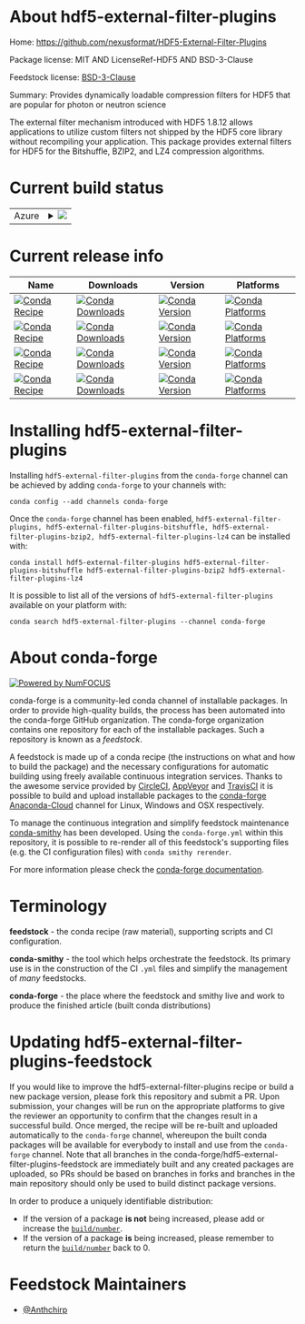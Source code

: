About hdf5-external-filter-plugins
==================================

Home: https://github.com/nexusformat/HDF5-External-Filter-Plugins

Package license: MIT AND LicenseRef-HDF5 AND BSD-3-Clause

Feedstock license: [BSD-3-Clause](https://github.com/conda-forge/hdf5-external-filter-plugins-feedstock/blob/master/LICENSE.txt)

Summary: Provides dynamically loadable compression filters for HDF5 that are
popular for photon or neutron science


The external filter mechanism introduced with HDF5 1.8.12 allows
applications to utilize custom filters not shipped by the HDF5
core library without recompiling your application. This package
provides external filters for HDF5 for the Bitshuffle, BZIP2,
and LZ4 compression algorithms.


Current build status
====================


<table>
    
  <tr>
    <td>Azure</td>
    <td>
      <details>
        <summary>
          <a href="https://dev.azure.com/conda-forge/feedstock-builds/_build/latest?definitionId=8427&branchName=master">
            <img src="https://dev.azure.com/conda-forge/feedstock-builds/_apis/build/status/hdf5-external-filter-plugins-feedstock?branchName=master">
          </a>
        </summary>
        <table>
          <thead><tr><th>Variant</th><th>Status</th></tr></thead>
          <tbody><tr>
              <td>linux_64</td>
              <td>
                <a href="https://dev.azure.com/conda-forge/feedstock-builds/_build/latest?definitionId=8427&branchName=master">
                  <img src="https://dev.azure.com/conda-forge/feedstock-builds/_apis/build/status/hdf5-external-filter-plugins-feedstock?branchName=master&jobName=linux&configuration=linux_64_" alt="variant">
                </a>
              </td>
            </tr><tr>
              <td>osx_64</td>
              <td>
                <a href="https://dev.azure.com/conda-forge/feedstock-builds/_build/latest?definitionId=8427&branchName=master">
                  <img src="https://dev.azure.com/conda-forge/feedstock-builds/_apis/build/status/hdf5-external-filter-plugins-feedstock?branchName=master&jobName=osx&configuration=osx_64_" alt="variant">
                </a>
              </td>
            </tr><tr>
              <td>osx_arm64</td>
              <td>
                <a href="https://dev.azure.com/conda-forge/feedstock-builds/_build/latest?definitionId=8427&branchName=master">
                  <img src="https://dev.azure.com/conda-forge/feedstock-builds/_apis/build/status/hdf5-external-filter-plugins-feedstock?branchName=master&jobName=osx&configuration=osx_arm64_" alt="variant">
                </a>
              </td>
            </tr><tr>
              <td>win_64</td>
              <td>
                <a href="https://dev.azure.com/conda-forge/feedstock-builds/_build/latest?definitionId=8427&branchName=master">
                  <img src="https://dev.azure.com/conda-forge/feedstock-builds/_apis/build/status/hdf5-external-filter-plugins-feedstock?branchName=master&jobName=win&configuration=win_64_" alt="variant">
                </a>
              </td>
            </tr>
          </tbody>
        </table>
      </details>
    </td>
  </tr>
</table>

Current release info
====================

| Name | Downloads | Version | Platforms |
| --- | --- | --- | --- |
| [![Conda Recipe](https://img.shields.io/badge/recipe-hdf5--external--filter--plugins-green.svg)](https://anaconda.org/conda-forge/hdf5-external-filter-plugins) | [![Conda Downloads](https://img.shields.io/conda/dn/conda-forge/hdf5-external-filter-plugins.svg)](https://anaconda.org/conda-forge/hdf5-external-filter-plugins) | [![Conda Version](https://img.shields.io/conda/vn/conda-forge/hdf5-external-filter-plugins.svg)](https://anaconda.org/conda-forge/hdf5-external-filter-plugins) | [![Conda Platforms](https://img.shields.io/conda/pn/conda-forge/hdf5-external-filter-plugins.svg)](https://anaconda.org/conda-forge/hdf5-external-filter-plugins) |
| [![Conda Recipe](https://img.shields.io/badge/recipe-hdf5--external--filter--plugins--bitshuffle-green.svg)](https://anaconda.org/conda-forge/hdf5-external-filter-plugins-bitshuffle) | [![Conda Downloads](https://img.shields.io/conda/dn/conda-forge/hdf5-external-filter-plugins-bitshuffle.svg)](https://anaconda.org/conda-forge/hdf5-external-filter-plugins-bitshuffle) | [![Conda Version](https://img.shields.io/conda/vn/conda-forge/hdf5-external-filter-plugins-bitshuffle.svg)](https://anaconda.org/conda-forge/hdf5-external-filter-plugins-bitshuffle) | [![Conda Platforms](https://img.shields.io/conda/pn/conda-forge/hdf5-external-filter-plugins-bitshuffle.svg)](https://anaconda.org/conda-forge/hdf5-external-filter-plugins-bitshuffle) |
| [![Conda Recipe](https://img.shields.io/badge/recipe-hdf5--external--filter--plugins--bzip2-green.svg)](https://anaconda.org/conda-forge/hdf5-external-filter-plugins-bzip2) | [![Conda Downloads](https://img.shields.io/conda/dn/conda-forge/hdf5-external-filter-plugins-bzip2.svg)](https://anaconda.org/conda-forge/hdf5-external-filter-plugins-bzip2) | [![Conda Version](https://img.shields.io/conda/vn/conda-forge/hdf5-external-filter-plugins-bzip2.svg)](https://anaconda.org/conda-forge/hdf5-external-filter-plugins-bzip2) | [![Conda Platforms](https://img.shields.io/conda/pn/conda-forge/hdf5-external-filter-plugins-bzip2.svg)](https://anaconda.org/conda-forge/hdf5-external-filter-plugins-bzip2) |
| [![Conda Recipe](https://img.shields.io/badge/recipe-hdf5--external--filter--plugins--lz4-green.svg)](https://anaconda.org/conda-forge/hdf5-external-filter-plugins-lz4) | [![Conda Downloads](https://img.shields.io/conda/dn/conda-forge/hdf5-external-filter-plugins-lz4.svg)](https://anaconda.org/conda-forge/hdf5-external-filter-plugins-lz4) | [![Conda Version](https://img.shields.io/conda/vn/conda-forge/hdf5-external-filter-plugins-lz4.svg)](https://anaconda.org/conda-forge/hdf5-external-filter-plugins-lz4) | [![Conda Platforms](https://img.shields.io/conda/pn/conda-forge/hdf5-external-filter-plugins-lz4.svg)](https://anaconda.org/conda-forge/hdf5-external-filter-plugins-lz4) |

Installing hdf5-external-filter-plugins
=======================================

Installing `hdf5-external-filter-plugins` from the `conda-forge` channel can be achieved by adding `conda-forge` to your channels with:

```
conda config --add channels conda-forge
```

Once the `conda-forge` channel has been enabled, `hdf5-external-filter-plugins, hdf5-external-filter-plugins-bitshuffle, hdf5-external-filter-plugins-bzip2, hdf5-external-filter-plugins-lz4` can be installed with:

```
conda install hdf5-external-filter-plugins hdf5-external-filter-plugins-bitshuffle hdf5-external-filter-plugins-bzip2 hdf5-external-filter-plugins-lz4
```

It is possible to list all of the versions of `hdf5-external-filter-plugins` available on your platform with:

```
conda search hdf5-external-filter-plugins --channel conda-forge
```


About conda-forge
=================

[![Powered by NumFOCUS](https://img.shields.io/badge/powered%20by-NumFOCUS-orange.svg?style=flat&colorA=E1523D&colorB=007D8A)](http://numfocus.org)

conda-forge is a community-led conda channel of installable packages.
In order to provide high-quality builds, the process has been automated into the
conda-forge GitHub organization. The conda-forge organization contains one repository
for each of the installable packages. Such a repository is known as a *feedstock*.

A feedstock is made up of a conda recipe (the instructions on what and how to build
the package) and the necessary configurations for automatic building using freely
available continuous integration services. Thanks to the awesome service provided by
[CircleCI](https://circleci.com/), [AppVeyor](https://www.appveyor.com/)
and [TravisCI](https://travis-ci.com/) it is possible to build and upload installable
packages to the [conda-forge](https://anaconda.org/conda-forge)
[Anaconda-Cloud](https://anaconda.org/) channel for Linux, Windows and OSX respectively.

To manage the continuous integration and simplify feedstock maintenance
[conda-smithy](https://github.com/conda-forge/conda-smithy) has been developed.
Using the ``conda-forge.yml`` within this repository, it is possible to re-render all of
this feedstock's supporting files (e.g. the CI configuration files) with ``conda smithy rerender``.

For more information please check the [conda-forge documentation](https://conda-forge.org/docs/).

Terminology
===========

**feedstock** - the conda recipe (raw material), supporting scripts and CI configuration.

**conda-smithy** - the tool which helps orchestrate the feedstock.
                   Its primary use is in the construction of the CI ``.yml`` files
                   and simplify the management of *many* feedstocks.

**conda-forge** - the place where the feedstock and smithy live and work to
                  produce the finished article (built conda distributions)


Updating hdf5-external-filter-plugins-feedstock
===============================================

If you would like to improve the hdf5-external-filter-plugins recipe or build a new
package version, please fork this repository and submit a PR. Upon submission,
your changes will be run on the appropriate platforms to give the reviewer an
opportunity to confirm that the changes result in a successful build. Once
merged, the recipe will be re-built and uploaded automatically to the
`conda-forge` channel, whereupon the built conda packages will be available for
everybody to install and use from the `conda-forge` channel.
Note that all branches in the conda-forge/hdf5-external-filter-plugins-feedstock are
immediately built and any created packages are uploaded, so PRs should be based
on branches in forks and branches in the main repository should only be used to
build distinct package versions.

In order to produce a uniquely identifiable distribution:
 * If the version of a package **is not** being increased, please add or increase
   the [``build/number``](https://conda.io/docs/user-guide/tasks/build-packages/define-metadata.html#build-number-and-string).
 * If the version of a package **is** being increased, please remember to return
   the [``build/number``](https://conda.io/docs/user-guide/tasks/build-packages/define-metadata.html#build-number-and-string)
   back to 0.

Feedstock Maintainers
=====================

* [@Anthchirp](https://github.com/Anthchirp/)

